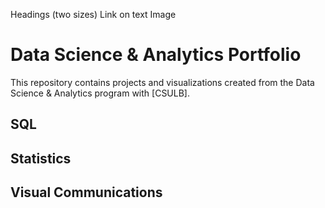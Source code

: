 Headings (two sizes)
Link on text
Image

# Data Science & Analytics Portfolio
This repository contains projects and visualizations created from the Data Science & Analytics program with [CSULB].

## SQL

## Statistics

## Visual Communications
 
